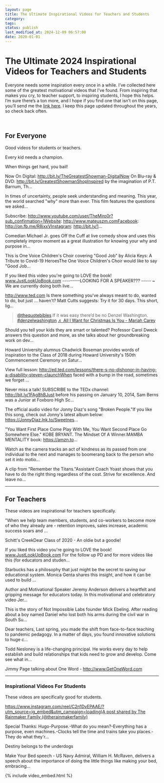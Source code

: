 ```yaml
---
layout: page
title: The Ultimate Inspirational Videos for Teachers and Students
category: 
tags: 
status: publish
last_modified_at: 2024-12-09 06:57:00
date: 2020-01-01
---
```

# The Ultimate 2024 Inspirational Videos for Teachers and Students



Everyone needs some inspiration every once in a while. I’ve collected here some of the greatest motivational videos that I’ve found. From inspiring that makes you cry, to teacher support, to inspiring students, I hope this helps. I’m sure there’s a ton more, and I hope if you find one that isn’t on this page, you’ll send me the 
[link here](mailto:jethro@transformativeprincipal.com?subject=You're%20missing%20an%20inspirational%20video!!&body=Hey%20Jethro!%20Great%20site%2C%20but%20you're%20missing%20a%20great%20inspirational%20video.%20Here's%20the%20link%3A%20). I keep this page updated throughout the years, so check back often.




















  
  




  
## For Everyone


Good videos for students or teachers.


Every kid needs a champion.

When things get hard, you bail!




  







  



Now On Digital: http://bit.ly/TheGreatestShowman-DigitalNow On Blu-ray & DVD: http://bit.ly/GreatestShowmanShopInspired by the imagination of P.T. Barnum, Th...

In times of uncertainty, people seek understanding and meaning. This year, the world searched "why" more than ever. This film features the questions we asked...

Subscribe: http://www.youtube.com/user/TheMiro0r?sub_confirmation=1Website: http://www.mateuszm.comFacebook: http://on.fb.me/R8jxxVInstagram: http://bit.ly/1...

Comedian Michael Jr. goes Off the Cuff at live comedy show and uses this completely improv moment as a great illustration for knowing your why and purpose in...

This is One Voice Children's Choir covering "Good Job" by Alicia Keys: A Tribute to Covid-19 HeroesThe One Voice Children's Choir would like to say "Good Job...

If you liked this video you're going to LOVE the book! www.JustLookUpBook.com ---------LOOKING FOR A SPEAKER??? ----- ~ We are currently doing both live...

http://www.ted.com Is there something you've always meant to do, wanted to do, but just ... haven't? Matt Cutts suggests: Try it for 30 days. This short, lig...

>[@thequotebibles](https://www.tiktok.com/@thequotebibles) 
If it was easy there’d be no Denzel Washington. 
[#denzelwashington](https://www.tiktok.com/tag/denzelwashington) 
[♬ All I Want for Christmas Is You - Mariah Carey](https://www.tiktok.com/music/All-I-Want-for-Christmas-Is-You-222454852260487168)
 
Should you tell your kids they are smart or talented? Professor Carol Dweck answers this question and more, as she talks about her groundbreaking work on dev...

Howard University alumnus Chadwick Boseman provides words of inspiration to the Class of 2018 during Howard University's 150th Commencement Ceremony on Satur...

View full lesson: http://ed.ted.com/lessons/there-s-no-dishonor-in-having-a-disability-steven-claunchWhen faced with a bump in the road, sometimes we forget ...

Never miss a talk! SUBSCRIBE to the TEDx channel: http://bit.ly/1FAg8hBJust before his passing on January 10, 2014, Sam Berns was a Junior at Foxboro High Sc...



The official audio video for Jonny Diaz's song "Broken People."If you like this song, check out Jonny's latest album below: https://JonnyDiaz.lnk.to/Sweetnes...

"You Want First Place Come Play With Me, You Want Second Place Go Somewhere Else." KOBE BRYANT. The Mindset Of A Winner.MAMBA MENTALITY book: https://amzn.to...

Watch as the camera tracks an act of kindness as its passed from one individual to the next and manages to boomerang back to the person who set it into motio...

A clip from "Remember the Titans."Assistant Coach Yoast shows that you have to do the right thing regardless of the cost. Strive for excellence. And leave no...



****


## For Teachers


These videos are inspirational for teachers specifically.


"When we help team members, students, and co-workers to become more of who they already are - retention improves, sales increase, academic success soars and ...

Schitt's CreekDear Class of 2020 - An oldie but a goodie!

If you liked this video you're going to LOVE the book! www.JustLookUpBook.com For the follow up PD and for more videos like this (for educators and studen...

Starbucks has a philosophy that just might be the secret to saving our educational system. Monica Genta shares this insight, and how it can be used to build ...



Author and Motivational Speaker Jeremy Anderson delivers a heartfelt and gripping message for educators today. In this motivational and celebratory video Jer...

This is the story of Not Impossible Labs founder Mick Ebeling. After reading about a boy named Daniel who lost both his arms during the civil war in South Su...

Dear teachers, Last spring, you made the shift from face-to-face teaching to pandemic pedagogy. In a matter of days, you found innovative solutions to huge c...

Todd Nesloney is a life-changing principal. He works every day to help establish and build relationships that kids need to grow and develop. Come see what in...

Jimmy Page talking about One Word - http://www.GetOneWord.com

****


### Inspirational Videos For Students


These videos are specifically good for students.


https://www.instagram.com/reel/C2n1DvEPAAE/?utm_source=ig_embed&utm_campaign=loading)[A post shared by The Rainmaker Family (@therainmakerfamily)](https://www.instagram.com/reel/C2n1DvEPAAE/?utm_source=ig_embed&utm_campaign=loading)
 
Special Thanks: Hugo-Purpose.-What do you mean?-Everything has a purpose, even machines.-Clocks tell the time and trains take you places.-They do what they'r...

Destiny belongs to the underdogs

Make Your Bed speech - US Navy Admiral, William H. McRaven, delivers a speech about the importance of doing the little things like making your bed, embracing...


{% include video_embed.html %}

<script async data-uid="6da1a20aed" src="https://jethrojones.kit.com/6da1a20aed/index.js"></script>
